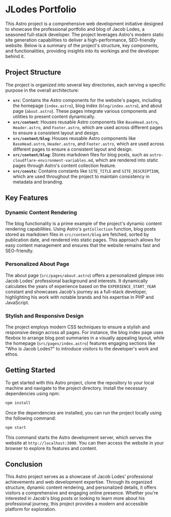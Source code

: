 # JLodes Portfolio

This Astro project is a comprehensive web development initiative designed to showcase the professional portfolio and blog of Jacob Lodes, a seasoned full-stack developer. The project leverages Astro's modern static site generation capabilities to deliver a high-performance, SEO-friendly website. Below is a summary of the project's structure, key components, and functionalities, providing insights into its workings and the developer behind it.

## Project Structure

The project is organized into several key directories, each serving a specific purpose in the overall architecture:

-   **`src`**: Contains the Astro components for the website's pages, including the homepage (`index.astro`), blog index (`blog/index.astro`), and about page (`about.astro`). These pages integrate various components and utilities to present content dynamically.
-   **`src/content`**: Houses reusable Astro components like `BaseHead.astro`, `Header.astro`, and `Footer.astro`, which are used across different pages to ensure a consistent layout and design.
-   **`src/content/blog`**: Houses reusable Astro components like `BaseHead.astro`, `Header.astro`, and `Footer.astro`, which are used across different pages to ensure a consistent layout and design.
-   **`src/content/blog`**: Stores markdown files for blog posts, such as `astro-cloudflare-environment-variables.md`, which are rendered into static pages through Astro's content collection feature.
-   **`src/consts`**: Contains constants like `SITE_TITLE` and `SITE_DESCRIPTION`, which are used throughout the project to maintain consistency in metadata and branding.

## Key Features

### Dynamic Content Rendering

The blog functionality is a prime example of the project's dynamic content rendering capabilities. Using Astro's `getCollection` function, blog posts stored as markdown files in `src/content/blog` are fetched, sorted by publication date, and rendered into static pages. This approach allows for easy content management and ensures that the website remains fast and SEO-friendly.

### Personalized About Page

The about page (`src/pages/about.astro`) offers a personalized glimpse into Jacob Lodes' professional background and interests. It dynamically calculates the years of experience based on the `EXPERIENCE_START_YEAR` constant and showcases Jacob's journey as a full-stack developer, highlighting his work with notable brands and his expertise in PHP and JavaScript.

### Stylish and Responsive Design

The project employs modern CSS techniques to ensure a stylish and responsive design across all pages. For instance, the blog index page uses flexbox to arrange blog post summaries in a visually appealing layout, while the homepage (`src/pages/index.astro`) features engaging sections like "Who is Jacob Lodes?" to introduce visitors to the developer's work and ethos.

## Getting Started

To get started with this Astro project, clone the repository to your local machine and navigate to the project directory. Install the necessary dependencies using npm:

```bash
npm install
```

Once the dependencies are installed, you can run the project locally using the following command:

```bash
npm start
```

This command starts the Astro development server, which serves the website at `http://localhost:3000`. You can then access the website in your browser to explore its features and content.

## Conclusion

This Astro project serves as a showcase of Jacob Lodes' professional achievements and web development expertise. Through its organized structure, dynamic content rendering, and personalized details, it offers visitors a comprehensive and engaging online presence. Whether you're interested in Jacob's blog posts or looking to learn more about his professional journey, this project provides a modern and accessible platform for exploration.
